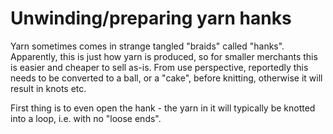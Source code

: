 # Unwinding/preparing yarn hanks

Yarn sometimes comes in strange tangled "braids" called "hanks".
Apparently, this is just how yarn is produced,
so for smaller merchants this is easier and cheaper to sell as-is.
From use perspective, reportedly this needs to be converted to
a ball, or a "cake", before knitting,
otherwise it will result in knots etc.

First thing is to even open the hank -
the yarn in it will typically be knotted into a loop,
i.e. with no "loose ends".
